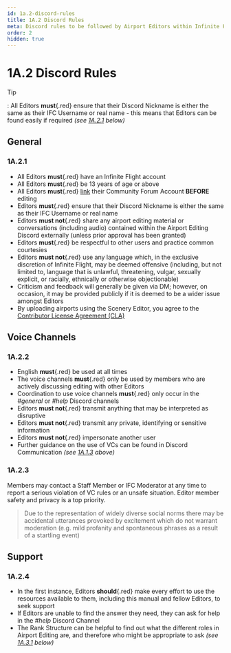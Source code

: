 ```yaml
---
id: 1a.2-discord-rules
title: 1A.2 Discord Rules
meta: Discord rules to be followed by Airport Editors within Infinite Flight.
order: 2
hidden: true
---
```


# 1A.2  Discord Rules

 

Tip

: All Editors **must**{.red} ensure that their Discord Nickname is either the same as their IFC Username or real name - this means that Editors can be found easily if required *(see [1A.2.1](/guide/scenery-editing-manual/1a.-administration/1a.2-discord-rules#1a.2.1) below)*



## General

### 1A.2.1

- All Editors **must**{.red} have an Infinite Flight account
- All Editors **must**{.red} be 13 years of age or above
- All Editors **must**{.red} [link](/guide/getting-started-guide/home-user-interface/user-profile#linking-community-forum-account) their Community Forum Account **BEFORE** editing
- Editors **must**{.red} ensure that their Discord Nickname is either the same as their IFC Username or real name
- Editors **must not**{.red} share any airport editing material or conversations (including audio) contained within the Airport Editing Discord externally (unless prior approval has been granted)
- Editors **must**{.red} be respectful to other users and practice common courtesies
- Editors **must not**{.red} use any language which, in the exclusive discretion of Infinite Flight, may be deemed offensive (including, but not limited to, language that is unlawful, threatening, vulgar, sexually explicit, or racially, ethnically or otherwise objectionable)
- Criticism and feedback will generally be given via DM; however, on occasion, it may be provided publicly if it is deemed to be a wider issue amongst Editors
- By uploading airports using the Scenery Editor, you agree to the [Contributor License Agreement (CLA)](https://github.com/infiniteflight/infiniteflight-localization/blob/main/CONTRIBUTING.md)



## Voice Channels

### 1A.2.2

- English **must**{.red} be used at all times
- The voice channels **must**{.red} only be used by members who are actively discussing editing with other Editors
- Coordination to use voice channels **must**{.red} only occur in the *#general* or *#help* Discord channels
- Editors **must not**{.red} transmit anything that may be interpreted as disruptive
- Editors **must not**{.red} transmit any private, identifying or sensitive information
- Editors **must not**{.red} impersonate another user
- Further guidance on the use of VCs can be found in Discord Communication *(see [1A.1.3](/guide/scenery-editor-manual/1a.-administration/1a.1-discord-communication#1a.1.3) above)*



### 1A.2.3

Members may contact a Staff Member or IFC Moderator at any time to report a serious violation of VC rules or an unsafe situation. Editor member safety and privacy is a top priority.

> Due to the representation of widely diverse social norms there may be accidental utterances provoked by excitement which do not warrant moderation (e.g. mild profanity and spontaneous phrases as a result of a startling event)



## Support

### 1A.2.4

- In the first instance, Editors **should**{.red} make every effort to use the resources available to them, including this manual and fellow Editors, to seek support
- If Editors are unable to find the answer they need, they can ask for help in the *#help* Discord Channel
- The Rank Structure can be helpful to find out what the different roles in Airport Editing are, and therefore who might be appropriate to ask *(see [1A.3.1](/guide/scenery-editor-manual/1a.-administration/1a.3-rank-structure#1a.3.1) below)*